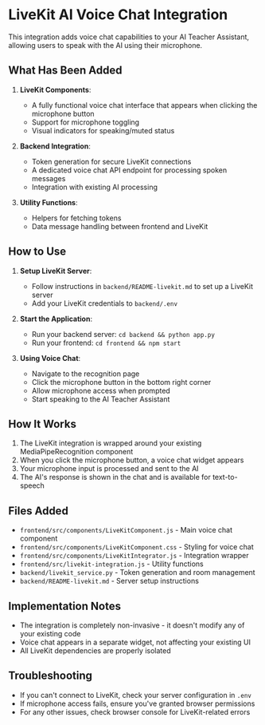 # LiveKit AI Voice Chat Integration

This integration adds voice chat capabilities to your AI Teacher Assistant, allowing users to speak with the AI using their microphone.

## What Has Been Added

1. **LiveKit Components**: 
   - A fully functional voice chat interface that appears when clicking the microphone button
   - Support for microphone toggling 
   - Visual indicators for speaking/muted status

2. **Backend Integration**:
   - Token generation for secure LiveKit connections
   - A dedicated voice chat API endpoint for processing spoken messages
   - Integration with existing AI processing

3. **Utility Functions**:
   - Helpers for fetching tokens
   - Data message handling between frontend and LiveKit

## How to Use

1. **Setup LiveKit Server**:
   - Follow instructions in `backend/README-livekit.md` to set up a LiveKit server
   - Add your LiveKit credentials to `backend/.env`

2. **Start the Application**:
   - Run your backend server: `cd backend && python app.py`
   - Run your frontend: `cd frontend && npm start`

3. **Using Voice Chat**:
   - Navigate to the recognition page
   - Click the microphone button in the bottom right corner
   - Allow microphone access when prompted
   - Start speaking to the AI Teacher Assistant

## How It Works

1. The LiveKit integration is wrapped around your existing MediaPipeRecognition component
2. When you click the microphone button, a voice chat widget appears
3. Your microphone input is processed and sent to the AI
4. The AI's response is shown in the chat and is available for text-to-speech

## Files Added

- `frontend/src/components/LiveKitComponent.js` - Main voice chat component
- `frontend/src/components/LiveKitComponent.css` - Styling for voice chat
- `frontend/src/components/LiveKitIntegrator.js` - Integration wrapper 
- `frontend/src/livekit-integration.js` - Utility functions
- `backend/livekit_service.py` - Token generation and room management
- `backend/README-livekit.md` - Server setup instructions

## Implementation Notes

- The integration is completely non-invasive - it doesn't modify any of your existing code
- Voice chat appears in a separate widget, not affecting your existing UI
- All LiveKit dependencies are properly isolated

## Troubleshooting

- If you can't connect to LiveKit, check your server configuration in `.env`
- If microphone access fails, ensure you've granted browser permissions
- For any other issues, check browser console for LiveKit-related errors 